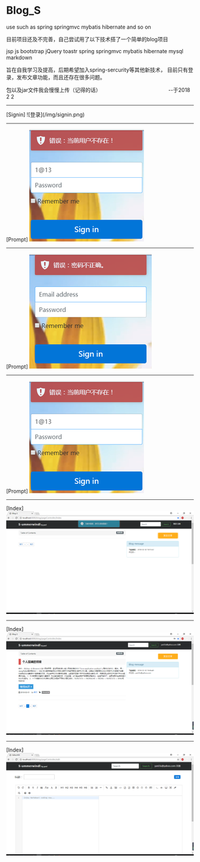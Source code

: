 # Blog_S
use such as spring springmvc mybatis hibernate and so on

目前项目还及不完善，自己尝试用了以下技术搭了一个简单的blog项目

jsp
js
bootstrap
jQuery
toastr
spring
springmvc
mybatis
hibernate
mysql
markdown

旨在自我学习及提高，后期希望加入spring-sercurity等其他新技术，
目前只有登录，发布文章功能，而且还存在很多问题。

包以及jar文件我会慢慢上传（记得的话）
                                              --于2018 2 2
                                              
<hr>
[Signin]
![登录](/img/signin.png)

<hr>

[Prompt]
![提示](/img/toastr2.png)

<hr>

[Prompt]
![提示](/img/toastr1.png)

<hr>

[Prompt]
![提示](/img/toastr2.png)

<hr>

[Index]
![首页](/img/index_noSignin.png) 

<hr>

[Index]
![首页](/img/index.png) 

<hr>

[Index]
![编辑](/img/toastr3.png) 
